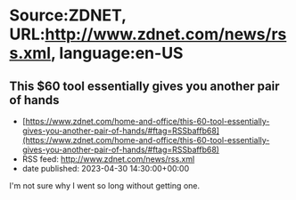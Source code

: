 # Source:ZDNET, URL:http://www.zdnet.com/news/rss.xml, language:en-US

## This $60 tool essentially gives you another pair of hands
 - [https://www.zdnet.com/home-and-office/this-60-tool-essentially-gives-you-another-pair-of-hands/#ftag=RSSbaffb68](https://www.zdnet.com/home-and-office/this-60-tool-essentially-gives-you-another-pair-of-hands/#ftag=RSSbaffb68)
 - RSS feed: http://www.zdnet.com/news/rss.xml
 - date published: 2023-04-30 14:30:00+00:00

I'm not sure why I went so long without getting one.

